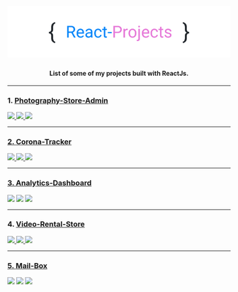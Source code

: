 <h1 align="center">
  <img src="https://raw.githubusercontent.com/neeleshio/React-Projects-Lists/master/rp.png" alt="react-projects" width="600">
</h1>

<h4 align="center">List of some of my projects built with ReactJs.</h4>

<hr/>

### 1. [Photography-Store-Admin](https://github.com/neeleshio/Photography-Store#--)
<div>
  <a href="https://photography-store.vercel.app/"><img src="https://img.shields.io/badge/live-yes-blueviolet">
  <img src="https://img.shields.io/badge/responsive-full-red">
  <img src="https://img.shields.io/badge/license-MIT-blue.svg">
</div>
  
<hr/>

### 2. [Corona-Tracker](https://github.com/neeleshio/Corona-Tracker#--)
<div>
  <a href="https://coronatrackerindia.vercel.app/"><img src="https://img.shields.io/badge/live-yes-blueviolet">
  <img src="https://img.shields.io/badge/responsive-full-red">
  <img src="https://img.shields.io/badge/license-MIT-blue.svg">
</div>
    
<hr/>

 ### 3. [Analytics-Dashboard](https://github.com/neeleshio/Analytics-Dashboard#--)
<div>
  <img src="https://img.shields.io/badge/live-private-blueviolet">
  <img src="https://img.shields.io/badge/responsive-semi-red">
  <img src="https://img.shields.io/badge/license-frontrow-blue.svg">
</div>
  
<hr/>

 ### 4. [Video-Rental-Store](https://github.com/neeleshio/Video-Rental-Store#--)
<div>
  <a href="https://rental-video-store.herokuapp.com/"><img src="https://img.shields.io/badge/live-yes-blueviolet">
  <img src="https://img.shields.io/badge/responsive-false-red">
  <img src="https://img.shields.io/badge/license-MIT-blue.svg">
</div>
  
<hr/>

 ### 5. [Mail-Box](https://github.com/neeleshio/Mail-Box#--)
<div>
  <img src="https://img.shields.io/badge/live-no-blueviolet">
  <img src="https://img.shields.io/badge/responsive-semi-red">
  <img src="https://img.shields.io/badge/license-MIT-blue.svg">
</div>
